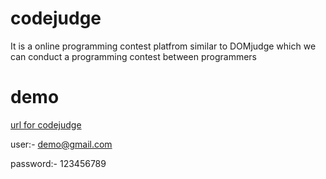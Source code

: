 # codejudge
It is a online programming contest platfrom similar to DOMjudge which we can conduct a programming contest between programmers

# demo
[url for codejudge](http://csearena.vidyanikethan.edu)

user:- demo@gmail.com

password:- 123456789
